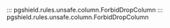 ::: pgshield.rules.unsafe.column.ForbidDropColumn
::: pgshield.rules.unsafe.column.ForbidDropColumn
